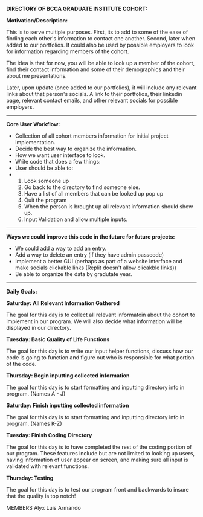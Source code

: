 **DIRECTORY OF BCCA GRADUATE INSTITUTE COHORT:**



**Motivation/Description:**
  
  This is to serve multiple purposes. First, its to add to some of the ease of finding each other's information to contact one another. Second, later when added to our portfolios. It could also be used by possible employers to look for information regarding members of the cohort.

The idea is that for now, you will be able to look up a member of the cohort, find their contact information and some of their demographics and their about me presentations.

Later, upon update (once added to our portfolios), it will include any relevant links about that person's socials. A link to their portfolios, their linkedin page, relevant contact emails, and other relevant socials for possible employers.


--------------------------------------------

**Core User Workflow:**
- Collection of all cohort members information for initial project implementation.
- Decide the best way to organize the information.
- How we want user interface to look.
- Write code that does a few things:
- User should be able to:
-  1. Look someone up
   2. Go back to the directory to find someone else.
   3. Have a list of all members that can be looked up pop up
   4. Quit the program
   5. When the person is brought up all relevant information should show up.
   6. Input Validation and allow multiple inputs.

--------------------------------------------

**Ways we could improve this code in the future for future projects:**
- We could add a way to add an entry.
- Add a way to delete an entry (if they have admin passcode)
- Implement a better GUI (perhaps as part of a website interface and make socials clickable links (Replit doesn't allow clicakble links))
- Be able to organize the data by gradutate year.

-------------------------------------------------

**Daily Goals:**

**Saturday: All Relevant Information Gathered**

The goal for this day is to collect all relevant informatoin about the cohort to implement in our program. We will also decide what information will be displayed in our directory.

**Tuesday: Basic Quality of Life Functions**

The goal for this day is to write our input helper functions, discuss how our code is going to function and figure out who is responsible for what portion of the code.

**Thursday: Begin inputting collected information**

The goal for this day is to start formatting and inputting directory info in program. (Names A - J)

**Saturday: Finish inputting collected information**

The goal for this day is to start formatting and inputting directory info in program. (Names K-Z)

**Tuesday: Finish Coding Directory**

The goal for this day is to have completed the rest of the coding portion of our program. These features include but are not limited to looking up users, having information of user appear on screen, and making sure all input is validated with relevant functions.

**Thursday: Testing**

The goal for this day is to test our program front and backwards to insure that the quality is top notch!


MEMBERS
Alyx
Luis
Armando